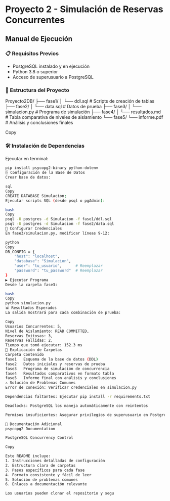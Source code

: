 # Proyecto 2 - Simulación de Reservas Concurrentes

## Manual de Ejecución

### 📋 Requisitos Previos
- PostgreSQL instalado y en ejecución
- Python 3.8 o superior
- Acceso de superusuario a PostgreSQL

### 📂 Estructura del Proyecto
Proyecto2DB/
├── fase1/
│ └── ddl.sql # Scripts de creación de tablas
├── fase2/
│ └── data.sql # Datos de prueba
├── fase3/
│ └── simulacion.py # Programa de simulación
├── fase4/
│ └── resultados.md # Tabla comparativa de niveles de aislamiento
└── fase5/
└── informe.pdf # Análisis y conclusiones finales

Copy

### 🛠 Instalación de Dependencias
Ejecutar en terminal:
```bash
pip install psycopg2-binary python-dotenv
🗄 Configuración de la Base de Datos
Crear base de datos:

sql
Copy
CREATE DATABASE Simulacion;
Ejecutar scripts SQL (desde psql o pgAdmin):

bash
Copy
psql -U postgres -d Simulacion -f fase1/ddl.sql
psql -U postgres -d Simulacion -f fase2/data.sql
🔧 Configurar Credenciales
En fase3/simulacion.py, modificar líneas 9-12:

python
Copy
DB_CONFIG = {
    "host": "localhost",
    "database": "Simulacion",
    "user": "tu_usuario",      # Reemplazar
    "password": "tu_password"  # Reemplazar
}
▶ Ejecutar Programa
Desde la carpeta fase3:

bash
Copy
python simulacion.py
📊 Resultados Esperados
La salida mostrará para cada combinación de prueba:

Copy
Usuarios Concurrentes: 5, 
Nivel de Aislamiento: READ COMMITTED, 
Reservas Exitosas: 3, 
Reservas Fallidas: 2, 
Tiempo que tomó ejecutar: 152.3 ms
📁 Explicación de Carpetas
Carpeta	Contenido
fase1	Esquema de la base de datos (DDL)
fase2	Datos iniciales y reservas de prueba
fase3	Programa de simulación de concurrencia
fase4	Resultados comparativos en formato tabla
fase5	Informe final con análisis y conclusiones
⚠ Solución de Problemas Comunes
Error de conexión: Verificar credenciales en simulacion.py

Dependencias faltantes: Ejecutar pip install -r requirements.txt

Deadlocks: PostgreSQL los maneja automáticamente con reintentos

Permisos insuficientes: Asegurar privilegios de superusuario en PostgreSQL

📄 Documentación Adicional
psycopg2 Documentation

PostgreSQL Concurrency Control

Copy

Este README incluye:
1. Instrucciones detalladas de configuración
2. Estructura clara de carpetas
3. Pasos específicos para cada fase
4. Formato consistente y fácil de leer
5. Solución de problemas comunes
6. Enlaces a documentación relevante

Los usuarios pueden clonar el repositorio y segu
